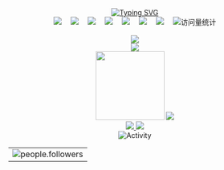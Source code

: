 <div align="center">
  <!-- dynamic typing effect 动态打字效果 -->
  <div align="center">
    <a href="https://blog.sunguoqi.com/">
      <img src="https://readme-typing-svg.demolab.com?font=Fira+Code&pause=1000&width=435&lines=console.log(%22Hello%2C%20World%22);愿与年华凋敝罄，尘愆不染佛前灯&center=true&size=27" alt="Typing SVG" />
    </a>
  </div>

  <!-- profile logo 个人资料徽标 -->
  <div align="center">
    <a href="https://blog.aurelius-shu.com/"><img src="https://img.shields.io/badge/Website-博客-blue" /></a>&emsp;
    <a href="https://twitter.com/aurelius-shu/"><img src="https://img.shields.io/badge/Twitter-推特-blue" /></a>&emsp;
    <a href="https://www.youtube.com/@aurelius"><img src="https://img.shields.io/badge/YouTube-油管-c32136" /></a>&emsp;
    <a href="https://box.aurelius.com/weixin_mp"><img src="https://img.shields.io/badge/WeChat-微信-07c160" /></a>&emsp;
    <a href="https://space.bilibili.com/aurelius/"><img src="https://img.shields.io/badge/Bilibili-B站-ff69b4" /></a>&emsp;
    <a href="https://blog.csdn.net/ChaoMing_H"><img src="https://img.shields.io/badge/CSDN-论坛-c32136" /></a>&emsp;
    <a href="https://www.zhihu.com/people/aurelius-shu"><img src="https://img.shields.io/badge/Zhihu-知乎-blue" /></a>&emsp;
    <!-- visitor statistics logo 访客数统计徽标 -->
    <img src="https://komarev.com/ghpvc/?username=Aurelius-Huang&label=Views&color=0e75b6&style=flat" alt="访问量统计" />
    <!-- <div align="center"> <img src="https://visitor-badge.glitch.me/badge?page_id=Aurelius-Huang" /> </div> -->
  </div>
</div>

<div align="center"> 
    <br>
    <img src="https://stats.justsong.cn/api/csdn?id=ChaoMing_H&theme=dark&hide_border=true">
    <br>
    <!-- github-readme-streak-stats 连续提交代码天数记录 -->
    <img src="https://github-readme-streak-stats.herokuapp.com/?user=Aurelius-Huang&theme=dark&hide_border=true" />
    <br>
    <img height="137px" src="https://github-readme-stats.vercel.app/api?username=Aurelius-Huang&hide_title=true&hide_border=true&show_icons=trueline_height=21&text_color=000&icon_color=000&bg_color=0,ea6161,ffc64d,fffc4d,52fa5a&theme=graywhite" />
    <img src="https://github-readme-stats.vercel.app/api/top-langs/?username=Aurelius-Huang&hide_title=true&hide_border=true&layout=compact&langs_count=6&text_color=000&icon_color=fff&bg_color=0,52fa5a,4dfcff,c64dff&theme=graywhite" />
    <br>
    <!-- Awesome repo 比较好的仓库-->
    <a href="https://github.com/Aurelius-Huang/qihai-web">
        <img src="https://github-readme-stats.vercel.app/api/pin/?username=Aurelius-Huang&repo=qihai-web&theme=dark&bg_color=121212&hide_border=true" />
    </a>
    <a href="https://github.com/Aurelius-Huang/threefish">
        <img src="https://github-readme-stats.vercel.app/api/pin/?username=Aurelius-Huang&repo=threefish&theme=dark&bg_color=121212&hide_border=true" />
    </a>
    <br>
    <!-- GitHub Activity Graph GitHub 活动图 -->
    <img src="https://github-readme-activity-graph.vercel.app/graph?username=Aurelius-Huang&theme=xcode&bg_color=FF000000&hide_border=true&hide_title=true" alt="Activity"/>
</div>

<!-- GitHub metrics 信息指标 -->
<div align="center">
    <!-- first form 第一个表格 -->
    <table>
        <tr>
            <td>
                <img src="https://cdn.jsdelivr.net/gh/Aurelius-Huang/Aurelius-Huang/github-metrics/people.followers.svg" alt="people.followers" />
            </td>
        </tr>
    </table>
</div>
